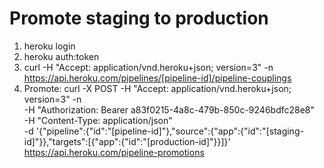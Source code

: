# Promote staging to production 

1.  heroku login
2.  heroku auth:token
3.  curl -H "Accept: application/vnd.heroku+json; version=3" -n \
https://api.heroku.com/pipelines/[pipeline-id]/pipeline-couplings
4.  Promote:
curl -X POST -H "Accept: application/vnd.heroku+json; version=3" -n \
-H "Authorization: Bearer a83f0215-4a8c-479b-850c-9246bdfc28e8" \
-H "Content-Type: application/json" \
-d '{"pipeline":{"id":"[pipeline-id]"},"source":{"app":{"id":"[staging-id]"}},"targets":[{"app":{"id":"[production-id]"}}]}' \
https://api.heroku.com/pipeline-promotions
